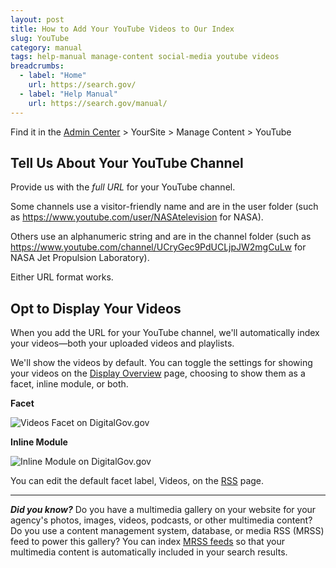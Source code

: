 ```yaml
---
layout: post
title: How to Add Your YouTube Videos to Our Index
slug: YouTube
category: manual
tags: help-manual manage-content social-media youtube videos
breadcrumbs:
  - label: "Home"
    url: https://search.gov/
  - label: "Help Manual"
    url: https://search.gov/manual/
---
```


Find it in the [Admin Center](https://search.usa.gov/sites/) > YourSite > Manage Content > YouTube

## Tell Us About Your YouTube Channel

Provide us with the *full URL* for your YouTube channel. 

Some channels use a visitor-friendly name and are in the user folder (such as <https://www.youtube.com/user/NASAtelevision> for NASA). 

Others use an alphanumeric string and are in the channel folder (such as <https://www.youtube.com/channel/UCryGec9PdUCLjpJW2mgCuLw> for NASA Jet Propulsion Laboratory). 

Either URL format works.

## Opt to Display Your Videos

When you add the URL for your YouTube channel, we'll automatically index your videos&mdash;both your uploaded videos and playlists.

We'll show the videos by default. You can toggle the settings for showing your videos on the [Display Overview](https://search.gov/manual/display-overview.html) page, choosing to show them as a facet, inline module, or both.

**Facet**

![Videos Facet on DigitalGov.gov](https://search.gov/img/Videos-Facet.png "Videos Facet on Digital.gov")

**Inline Module**

![Inline Module on DigitalGov.gov](https://search.gov/img/Videos-Inline-Module.png "Inline Module on Digital.gov")

You can edit the default facet label, Videos, on the [RSS](https://search.gov/manual/rss.html) page.

---

***Did you know?*** Do you have a multimedia gallery on your website for your agency's photos, images, videos, podcasts, or other multimedia content? Do you use a content management system, database, or media RSS (MRSS) feed to power this gallery? You can index [MRSS feeds](https://search.gov/manual/rss.html) so that your multimedia content is automatically included in your search results.
